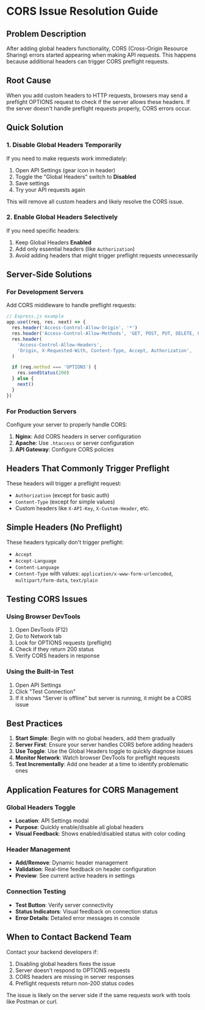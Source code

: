 # CORS Issue Resolution Guide

## Problem Description

After adding global headers functionality, CORS (Cross-Origin Resource Sharing) errors started appearing when making API requests. This happens because additional headers can trigger CORS preflight requests.

## Root Cause

When you add custom headers to HTTP requests, browsers may send a preflight OPTIONS request to check if the server allows these headers. If the server doesn't handle preflight requests properly, CORS errors occur.

## Quick Solution

### 1. Disable Global Headers Temporarily

If you need to make requests work immediately:

1. Open API Settings (gear icon in header)
2. Toggle the "Global Headers" switch to **Disabled**
3. Save settings
4. Try your API requests again

This will remove all custom headers and likely resolve the CORS issue.

### 2. Enable Global Headers Selectively

If you need specific headers:

1. Keep Global Headers **Enabled**
2. Add only essential headers (like `Authorization`)
3. Avoid adding headers that might trigger preflight requests unnecessarily

## Server-Side Solutions

### For Development Servers

Add CORS middleware to handle preflight requests:

```javascript
// Express.js example
app.use((req, res, next) => {
  res.header('Access-Control-Allow-Origin', '*')
  res.header('Access-Control-Allow-Methods', 'GET, POST, PUT, DELETE, OPTIONS')
  res.header(
    'Access-Control-Allow-Headers',
    'Origin, X-Requested-With, Content-Type, Accept, Authorization',
  )

  if (req.method === 'OPTIONS') {
    res.sendStatus(200)
  } else {
    next()
  }
})
```

### For Production Servers

Configure your server to properly handle CORS:

1. **Nginx**: Add CORS headers in server configuration
2. **Apache**: Use `.htaccess` or server configuration
3. **API Gateway**: Configure CORS policies

## Headers That Commonly Trigger Preflight

These headers will trigger a preflight request:

- `Authorization` (except for basic auth)
- `Content-Type` (except for simple values)
- Custom headers like `X-API-Key`, `X-Custom-Header`, etc.

## Simple Headers (No Preflight)

These headers typically don't trigger preflight:

- `Accept`
- `Accept-Language`
- `Content-Language`
- `Content-Type` with values: `application/x-www-form-urlencoded`, `multipart/form-data`, `text/plain`

## Testing CORS Issues

### Using Browser DevTools

1. Open DevTools (F12)
2. Go to Network tab
3. Look for OPTIONS requests (preflight)
4. Check if they return 200 status
5. Verify CORS headers in response

### Using the Built-in Test

1. Open API Settings
2. Click "Test Connection"
3. If it shows "Server is offline" but server is running, it might be a CORS issue

## Best Practices

1. **Start Simple**: Begin with no global headers, add them gradually
2. **Server First**: Ensure your server handles CORS before adding headers
3. **Use Toggle**: Use the Global Headers toggle to quickly diagnose issues
4. **Monitor Network**: Watch browser DevTools for preflight requests
5. **Test Incrementally**: Add one header at a time to identify problematic ones

## Application Features for CORS Management

### Global Headers Toggle

- **Location**: API Settings modal
- **Purpose**: Quickly enable/disable all global headers
- **Visual Feedback**: Shows enabled/disabled status with color coding

### Header Management

- **Add/Remove**: Dynamic header management
- **Validation**: Real-time feedback on header configuration
- **Preview**: See current active headers in settings

### Connection Testing

- **Test Button**: Verify server connectivity
- **Status Indicators**: Visual feedback on connection status
- **Error Details**: Detailed error messages in console

## When to Contact Backend Team

Contact your backend developers if:

1. Disabling global headers fixes the issue
2. Server doesn't respond to OPTIONS requests
3. CORS headers are missing in server responses
4. Preflight requests return non-200 status codes

The issue is likely on the server side if the same requests work with tools like Postman or curl.

